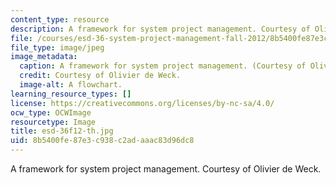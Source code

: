 ```yaml
---
content_type: resource
description: A framework for system project management. Courtesy of Olivier de Weck.
file: /courses/esd-36-system-project-management-fall-2012/8b5400fe87e3c938c2adaaac83d96dc8_esd-36f12-th.jpg
file_type: image/jpeg
image_metadata:
  caption: A framework for system project management. (Courtesy of Olivier de Weck.)
  credit: Courtesy of Olivier de Weck.
  image-alt: A flowchart.
learning_resource_types: []
license: https://creativecommons.org/licenses/by-nc-sa/4.0/
ocw_type: OCWImage
resourcetype: Image
title: esd-36f12-th.jpg
uid: 8b5400fe-87e3-c938-c2ad-aaac83d96dc8
---
```

A framework for system project management. Courtesy of Olivier de Weck.